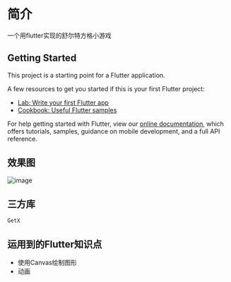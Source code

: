 # 简介

一个用flutter实现的舒尔特方格小游戏

## Getting Started

This project is a starting point for a Flutter application.

A few resources to get you started if this is your first Flutter project:

- [Lab: Write your first Flutter app](https://flutter.dev/docs/get-started/codelab)
- [Cookbook: Useful Flutter samples](https://flutter.dev/docs/cookbook)

For help getting started with Flutter, view our
[online documentation](https://flutter.dev/docs), which offers tutorials,
samples, guidance on mobile development, and a full API reference.

## 效果图
![image](https://user-images.githubusercontent.com/16422230/133028288-1eb4435a-bfd2-4d98-9956-36dc4bb5300c.png)
## 三方库
`GetX`
## 运用到的Flutter知识点
- 使用Canvas绘制图形
- 动画

